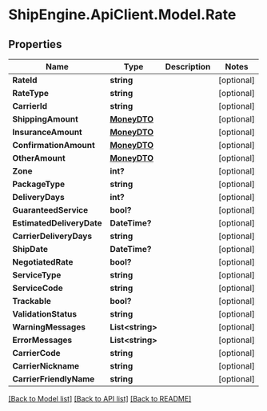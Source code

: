 # ShipEngine.ApiClient.Model.Rate
## Properties

Name | Type | Description | Notes
------------ | ------------- | ------------- | -------------
**RateId** | **string** |  | [optional] 
**RateType** | **string** |  | [optional] 
**CarrierId** | **string** |  | [optional] 
**ShippingAmount** | [**MoneyDTO**](MoneyDTO.md) |  | [optional] 
**InsuranceAmount** | [**MoneyDTO**](MoneyDTO.md) |  | [optional] 
**ConfirmationAmount** | [**MoneyDTO**](MoneyDTO.md) |  | [optional] 
**OtherAmount** | [**MoneyDTO**](MoneyDTO.md) |  | [optional] 
**Zone** | **int?** |  | [optional] 
**PackageType** | **string** |  | [optional] 
**DeliveryDays** | **int?** |  | [optional] 
**GuaranteedService** | **bool?** |  | [optional] 
**EstimatedDeliveryDate** | **DateTime?** |  | [optional] 
**CarrierDeliveryDays** | **string** |  | [optional] 
**ShipDate** | **DateTime?** |  | [optional] 
**NegotiatedRate** | **bool?** |  | [optional] 
**ServiceType** | **string** |  | [optional] 
**ServiceCode** | **string** |  | [optional] 
**Trackable** | **bool?** |  | [optional] 
**ValidationStatus** | **string** |  | [optional] 
**WarningMessages** | **List&lt;string&gt;** |  | [optional] 
**ErrorMessages** | **List&lt;string&gt;** |  | [optional] 
**CarrierCode** | **string** |  | [optional] 
**CarrierNickname** | **string** |  | [optional] 
**CarrierFriendlyName** | **string** |  | [optional] 

[[Back to Model list]](../README.md#documentation-for-models) [[Back to API list]](../README.md#documentation-for-api-endpoints) [[Back to README]](../README.md)

